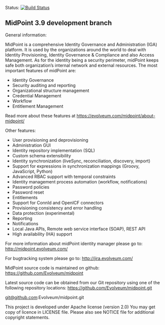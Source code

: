 Status: [![Build Status](https://travis-ci.org/Evolveum/midpoint.svg?branch=master)](https://travis-ci.org/Evolveum/midpoint)

MidPoint 3.9 development branch
------------------------------------

General information:

MidPoint is a comprehensive Identity Governance and Administration (IGA) platform. It is used by the organizations around the world to deal with Identity Provisioning, Identity Governance & Compliance and also Access Management. As for the identity being a security perimeter, midPoint keeps safe both organization’s internal network and external resources.
The most important features of midPoint are:

- Identity Governance
- Security auditing and reporting
- Organizational structure management
- Credential Management
- Workflow
- Entitlement Management 

Read more about these features at https://evolveum.com/midpoint/about-midpoint/

Other features: 

- User provisioning and deprovisioning
- Administration GUI
- Identity repository implementation (SQL)
- Custom schema extensibility
- Identity synchronization (liveSync, reconciliation, discovery, import)
- Support for expressions in synchronization mappings (Groovy, JavaScript, Python)
- Advanced RBAC support with temporal constraints
- Identity management process automation (workflow, notifications)
- Password policies
- Password reset
- Entitlements
- Support for ConnId and OpenICF connectors
- Provisioning consistency and error handling
- Data protection (experimental)
- Reporting
- Notifications
- Local Java APIs, Remote web service interface (SOAP), REST API
- High availability (HA) support

For more information about midPoint identity manager please go to:
http://midpoint.evolveum.com/

For bugtracking system please go to:
http://jira.evolveum.com/

MidPoint source code is maintained on github:
https://github.com/Evolveum/midpoint 

Latest source code can be obtained from our Git repository using one of the 
following repository locations:
https://github.com/Evolveum/midpoint.git

git@github.com:Evolveum/midpoint.git

This project is developed under Apache license (version 2.0) You may get copy
of licence in LICENSE file. Please also see NOTICE file for additional
copyright statements.
